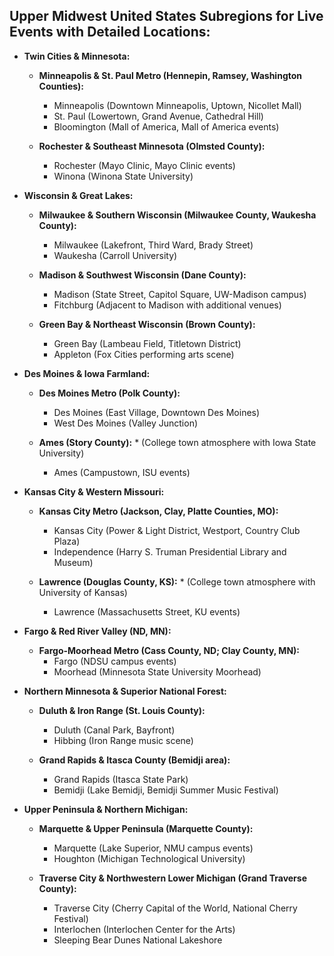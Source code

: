 ## Upper Midwest United States Subregions for Live Events with Detailed Locations:

- **Twin Cities & Minnesota:**

  - **Minneapolis & St. Paul Metro (Hennepin, Ramsey, Washington Counties):**

    - Minneapolis (Downtown Minneapolis, Uptown, Nicollet Mall)
    - St. Paul (Lowertown, Grand Avenue, Cathedral Hill)
    - Bloomington (Mall of America, Mall of America events)

  - **Rochester & Southeast Minnesota (Olmsted County):**
    - Rochester (Mayo Clinic, Mayo Clinic events)
    - Winona (Winona State University)

- **Wisconsin & Great Lakes:**

  - **Milwaukee & Southern Wisconsin (Milwaukee County, Waukesha County):**

    - Milwaukee (Lakefront, Third Ward, Brady Street)
    - Waukesha (Carroll University)

  - **Madison & Southwest Wisconsin (Dane County):**

    - Madison (State Street, Capitol Square, UW-Madison campus)
    - Fitchburg (Adjacent to Madison with additional venues)

  - **Green Bay & Northeast Wisconsin (Brown County):**
    - Green Bay (Lambeau Field, Titletown District)
    - Appleton (Fox Cities performing arts scene)

- **Des Moines & Iowa Farmland:**

  - **Des Moines Metro (Polk County):**

    - Des Moines (East Village, Downtown Des Moines)
    - West Des Moines (Valley Junction)

  - **Ames (Story County):** \* (College town atmosphere with Iowa State University)
    - Ames (Campustown, ISU events)

- **Kansas City & Western Missouri:**

  - **Kansas City Metro (Jackson, Clay, Platte Counties, MO):**

    - Kansas City (Power & Light District, Westport, Country Club Plaza)
    - Independence (Harry S. Truman Presidential Library and Museum)

  - **Lawrence (Douglas County, KS):** \* (College town atmosphere with University of Kansas)
    - Lawrence (Massachusetts Street, KU events)

- **Fargo & Red River Valley (ND, MN):**

  - **Fargo-Moorhead Metro (Cass County, ND; Clay County, MN):**
    - Fargo (NDSU campus events)
    - Moorhead (Minnesota State University Moorhead)

- **Northern Minnesota & Superior National Forest:**

  - **Duluth & Iron Range (St. Louis County):**

    - Duluth (Canal Park, Bayfront)
    - Hibbing (Iron Range music scene)

  - **Grand Rapids & Itasca County (Bemidji area):**
    - Grand Rapids (Itasca State Park)
    - Bemidji (Lake Bemidji, Bemidji Summer Music Festival)

- **Upper Peninsula & Northern Michigan:**

  - **Marquette & Upper Peninsula (Marquette County):**

    - Marquette (Lake Superior, NMU campus events)
    - Houghton (Michigan Technological University)

  - **Traverse City & Northwestern Lower Michigan (Grand Traverse County):**
    - Traverse City (Cherry Capital of the World, National Cherry Festival)
    - Interlochen (Interlochen Center for the Arts)
    - Sleeping Bear Dunes National Lakeshore
